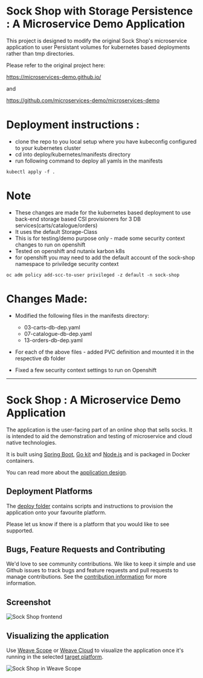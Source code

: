 
# Sock Shop with Storage Persistence : A Microservice Demo Application

This project is designed to modify the original Sock Shop's microservice application to user Persistant volumes for kubernetes based deployments rather than tmp directories.

Please refer to the original project here:

https://microservices-demo.github.io/

and

https://github.com/microservices-demo/microservices-demo
# Deployment instructions :
* clone the repo to you local setup where you have kubeconfig configured to your kubernetes cluster
* cd into deploy/kubernetes/manifests directory
* run following command to deploy all yamls in the manifests
```
kubectl apply -f . 
```

# Note
* These changes are made for the kubernetes based deployment to use back-end storage based CSI provisioners for 3 DB services(carts/catalogue/orders)
* It uses the default Storage-Class 
* This is for testing/demo purpose only - made some security context changes to run on openshift
* Tested on openshift and nutanix karbon k8s
* for openshift you may need to add the default account of the sock-shop namespace to priviledge security context

```
oc adm policy add-scc-to-user privileged -z default -n sock-shop
```

# Changes Made:
* Modified the following files in the manifests directory:

  * 03-carts-db-dep.yaml
  * 07-catalogue-db-dep.yaml
  * 13-orders-db-dep.yaml

* For each of the above files - added PVC definition and mounted it in the respective db folder
* Fixed a few security context settings to run on Openshift 


--------------------


# Sock Shop : A Microservice Demo Application

The application is the user-facing part of an online shop that sells socks. It is intended to aid the demonstration and testing of microservice and cloud native technologies.

It is built using [Spring Boot](http://projects.spring.io/spring-boot/), [Go kit](http://gokit.io) and [Node.js](https://nodejs.org/) and is packaged in Docker containers.

You can read more about the [application design](./internal-docs/design.md).

## Deployment Platforms

The [deploy folder](./deploy/) contains scripts and instructions to provision the application onto your favourite platform. 

Please let us know if there is a platform that you would like to see supported.

## Bugs, Feature Requests and Contributing

We'd love to see community contributions. We like to keep it simple and use Github issues to track bugs and feature requests and pull requests to manage contributions. See the [contribution information](.github/CONTRIBUTING.md) for more information.

## Screenshot

![Sock Shop frontend](https://github.com/microservices-demo/microservices-demo.github.io/raw/master/assets/sockshop-frontend.png)

## Visualizing the application

Use [Weave Scope](http://weave.works/products/weave-scope/) or [Weave Cloud](http://cloud.weave.works/) to visualize the application once it's running in the selected [target platform](./deploy/).

![Sock Shop in Weave Scope](https://github.com/microservices-demo/microservices-demo.github.io/raw/master/assets/sockshop-scope.png)

## 
